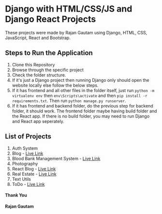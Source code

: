 # Django with HTML/CSS/JS and Django React Projects

These projects were made by Rajan Gautam using Django, HTML, CSS, JavaScript, React and Bootstrap.

## Steps to Run the Application

1. Clone this Repository
2. Browse through the specific project
3. Check the folder structure.
4. If it's just a Django project then running Django only should open the website locally else follow the below steps.
5. If it has frontend and all other files in the folder itself, just run `python -m virtualenv env` then `env\Scripts\activate` and then `pip install -r requirements.txt`. Then run `python manage.py runserver`.
6. If it has frontend and backend folder, do the previous step for backend folder, it should work. The frontend folder maybe having build folder and the React app. If there is no build folder, you may need to run Django and React app seperately.

## List of Projects

1. Auth System
2. Blog - [Live Link](https://rgautam320-blog.herokuapp.com)
3. Blood Bank Management System - [Live Link](https://blood-bank-management-system.azurewebsites.net)
4. Photography
5. React Blog - [Live Link](https://rgautam320-blog-react.herokuapp.com)
6. Real Estate - [Live Link](https://rgautam320-real-estate.herokuapp.com)
7. Text Utils
8. ToDo - [Live Link](https://rgautam320-todo.herokuapp.com)

#### Thank You

#### Rajan Gautam
